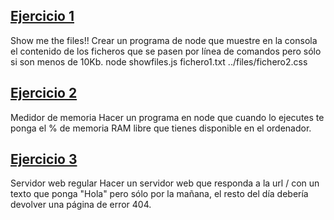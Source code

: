 ## [Ejercicio 1](https://github.com/rubii9/entregas-hab/enetrega9-EjerciciosBackend/1)

Show me the files!!
Crear un programa de node que muestre en la consola el contenido de los ficheros que se pasen por línea de comandos pero sólo si son menos de 10Kb. node showfiles.js fichero1.txt ../files/fichero2.css

## [Ejercicio 2](https://github.com/rubii9/entregas-hab/enetrega9-EjerciciosBackend/2)

Medidor de memoria
Hacer un programa en node que cuando lo ejecutes te ponga el % de memoria RAM libre que tienes disponible en el ordenador.

## [Ejercicio 3](https://github.com/rubii9/entregas-hab/enetrega9-EjerciciosBackend/3)

Servidor web regular
Hacer un servidor web que responda a la url / con un texto que ponga "Hola" pero sólo por la mañana, el resto del día debería devolver una página de error 404.


